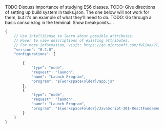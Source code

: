
TODO:Discuss importance of studying ES6 classes.
TODO: Give directions of setting up build system in tasks.json. The one below will not work for them, but it's an example of what they'll need to do.
TODO: Go through a basic console.log in the terminal. Show breakpoints....

```js
{
    // Use IntelliSense to learn about possible attributes.
    // Hover to view descriptions of existing attributes.
    // For more information, visit: https://go.microsoft.com/fwlink/?linkid=830387
    "version": "0.2.0",
    "configurations": [
        
        {
            "type": "node",
            "request": "launch",
            "name": "Launch Program",
            "program": "${workspaceFolder}/app.js"
        },
        {
            "type": "node",
            "request": "launch",
            "name": "Launch Program",
            "program": "${workspaceFolder}/JavaScript-301-ReactFundamentals-Code\\react-library\\src\\components\\concepts\\3.1_constructor.js"
        }
    ]
}
```
